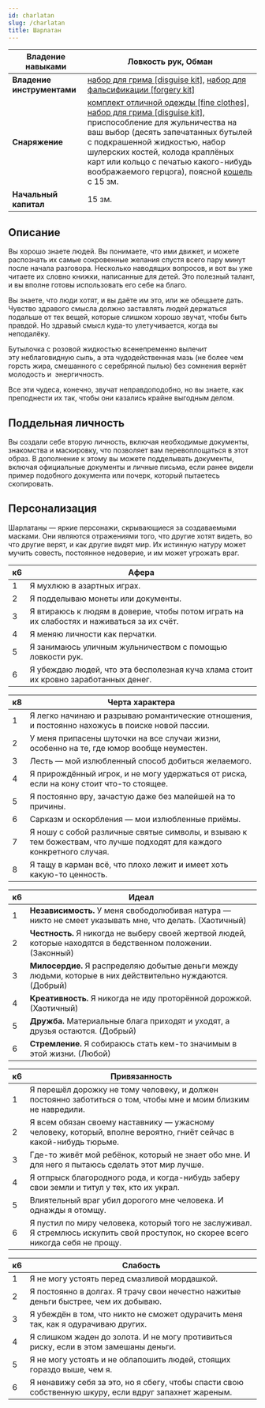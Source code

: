```yaml
---
id: charlatan
slug: /charlatan
title: Шарлатан
---
```

| **Владение навыками**      | Лoвкость рук, Обман                                                                                                                                                                                                                                                                                                                                                                                                         |
| -------------------------- | --------------------------------------------------------------------------------------------------------------------------------------------------------------------------------------------------------------------------------------------------------------------------------------------------------------------------------------------------------------------------------------------------------------------------- |
| **Владение инструментами** | [набор для грима [disguise kit]](https://ttg.club/items/Disguise_Kit), [набор для фальсификации [forgery kit]](https://ttg.club/items/Forgery_Kit)                                                                                                                                                                                                                                                                          |
| **Снаряжение**             | [комплект отличной одежды [fine clothes]](https://ttg.club/items/Fine_Clothes), [набор для грима [disguise kit]](https://ttg.club/items/Disguise_Kit), приспособление для жульничества на ваш выбор (десять запечатанных бутылей с подкрашенной жидкостью, набор шулерских костей, колода краплёных карт или кольцо с печатью какого-нибудь воображаемого герцога), поясной [кошель](https://ttg.club/items/Pouch) с 15 зм. |
| **Начальный капитал**      | 15 зм.                                                                                                                                                                                                                                                                                                                                                                                                                      |
## Описание
Вы хорошо знаете людей. Вы понимаете, что ими движет, и можете распознать их самые сокровенные желания спустя всего пару минут после начала разговора. Несколько наводящих вопросов, и вот вы уже читаете их словно книжки, написанные для детей. Это полезный талант, и вы вполне готовы использовать его себе на благо.

Вы знаете, что люди хотят, и вы даёте им это, или же обещаете дать. Чувство здравого смысла должно заставлять людей держаться подальше от тех вещей, которые слишком хорошо звучат, чтобы быть правдой. Но здравый смысл куда-то улетучивается, когда вы неподалёку.

Бутылочка с розовой жидкостью всенепременно вылечит эту неблаговидную сыпь, а эта чудодейственная мазь (не более чем горсть жира, смешанного с серебряной пылью) без сомнения вернёт молодость и  энергичность.

Все эти чудеса, конечно, звучат неправдоподобно, но вы знаете, как преподнести их так, чтобы они казались крайне выгодным делом.

## Поддельная личность
Вы создали себе вторую личность, включая необходимые документы, знакомства и маскировку, что позволяет вам перевоплощаться в этот образ. В дополнение к этому вы можете подделывать документы, включая официальные документы и личные письма, если ранее видели пример подобного документа или почерк, который пытаетесь скопировать.

## Персонализация
Шарлатаны — яркие персонажи, скрывающиеся за создаваемыми масками. Они являются отражениями того, что другие хотят видеть, во что другие верят, и как другие видят мир. Их истинную натуру может мучить совесть, постоянное недоверие, и им может угрожать враг.

|к6|Афера|
|---|---|
|1|Я мухлюю в азартных играх.|
|2|Я подделываю монеты или документы.|
|3|Я втираюсь к людям в доверие, чтобы потом играть на их слабостях и наживаться за их счёт.|
|4|Я меняю личности как перчатки.|
|5|Я занимаюсь уличным жульничеством с помощью ловкости рук.|
|6|Я убеждаю людей, что эта бесполезная куча хлама стоит их кровно заработанных денег.|

|к8|Черта характера|
|---|---|
|1|Я легко начинаю и разрываю романтические отношения, и постоянно нахожусь в поиске новой пассии.|
|2|У меня припасены шуточки на все случаи жизни, особенно на те, где юмор вообще неуместен.|
|3|Лесть — мой излюбленный способ добиться желаемого.|
|4|Я прирождённый игрок, и не могу удержаться от риска, если на кону стоит что-то стоящее.|
|5|Я постоянно вру, зачастую даже без малейшей на то причины.|
|6|Сарказм и оскорбления — мои излюбленные приёмы.|
|7|Я ношу с собой различные святые символы, и взываю к тем божествам, что лучше подходят для каждого конкретного случая.|
|8|Я тащу в карман всё, что плохо лежит и имеет хоть какую-то ценность.|

|к6|Идеал|
|---|---|
|1|**Независимость.** У меня свободолюбивая натура — никто не смеет указывать мне, что делать. (Хаотичный)|
|2|**Честность.** Я никогда не выберу своей жертвой людей, которые находятся в бедственном положении. (Законный)|
|3|**Милосердие.** Я распределяю добытые деньги между людьми, которые в них действительно нуждаются. (Добрый)|
|4|**Креативность.** Я никогда не иду проторённой дорожкой. (Хаотичный)|
|5|**Дружба.** Материальные блага приходят и уходят, а друзья остаются. (Добрый)|
|6|**Стремление.** Я собираюсь стать кем-то значимым в этой жизни. (Любой)|

|к6|Привязанность|
|---|---|
|1|Я перешёл дорожку не тому человеку, и должен постоянно заботиться о том, чтобы мне и моим близким не навредили.|
|2|Я всем обязан своему наставнику — ужасному человеку, который, вполне вероятно, гниёт сейчас в какой-нибудь тюрьме.|
|3|Где-то живёт мой ребёнок, который не знает обо мне. И для него я пытаюсь сделать этот мир лучше.|
|4|Я отпрыск благородного рода, и когда-нибудь заберу свои земли и титул у тех, кто их украл.|
|5|Влиятельный враг убил дорогого мне человека. И однажды я отомщу.|
|6|Я пустил по миру человека, который того не заслуживал. Я стремлюсь искупить свой проступок, но скорее всего никогда себя не прощу.|

|к6|Слабость|
|---|---|
|1|Я не могу устоять перед смазливой мордашкой.|
|2|Я постоянно в долгах. Я трачу свои нечестно нажитые деньги быстрее, чем их добываю.|
|3|Я убеждён в том, что никто не сможет одурачить меня так, как я одурачиваю других.|
|4|Я слишком жаден до золота. И не могу противиться риску, если в этом замешаны деньги.|
|5|Я не могу устоять и не облапошить людей, стоящих гораздо выше, чем я.|
|6|Я ненавижу себя за это, но я сбегу, чтобы спасти свою собственную шкуру, если вдруг запахнет жареным.|